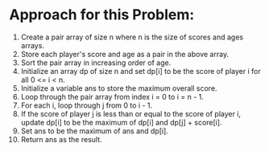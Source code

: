 # Approach for this Problem:
1. Create a pair array of size n where n is the size of scores and ages arrays.
2. Store each player's score and age as a pair in the above array.
3. Sort the pair array in increasing order of age.
4. Initialize an array dp of size n and set dp[i] to be the score of player i for all 0 <= i < n.
5. Initialize a variable ans to store the maximum overall score.
6. Loop through the pair array from index i = 0 to i = n - 1.
7. For each i, loop through j from 0 to i - 1.
8. If the score of player j is less than or equal to the score of player i, update dp[i] to be the maximum of dp[i] and dp[j] + score[i].
9. Set ans to be the maximum of ans and dp[i].
10. Return ans as the result.